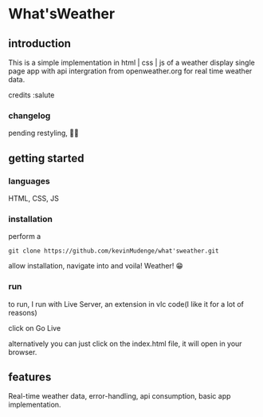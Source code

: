 # What'sWeather

## introduction
This is a simple implementation in html | css | js of a weather display single page app with api intergration from openweather.org for real time weather data.

credits :salute
### changelog
pending restyling, 😶‍🌫️

## getting started

### languages

HTML, CSS, JS

### installation

perform a

```git
git clone https://github.com/kevinMudenge/what'sweather.git

```

allow installation, navigate into and voila! Weather! 😁

### run

to run, I run with Live Server, an extension in vlc code(I like it for a lot of reasons)

click on Go Live

alternatively you can just click on the index.html file, it will open in your browser.

## features

Real-time weather data, error-handling, api consumption, basic app implementation.

